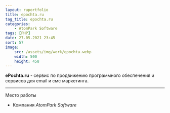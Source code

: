 ```yaml
---
layout: ruportfolio
title: epochta.ru
tag_title: epochta.ru
categories:
    - AtomPark Software
tags: [PHP]
date: 27.05.2021 23:45
sort: 57
image: 
    src: /assets/img/work/epochta.webp 
    width: 500
    height: 458
---
```


**ePochta.ru** - сервис по продвижению программного обеспечения и сервисов для email и смс маркетинга.

---

Место работы

* Компания _AtomPark Software_
